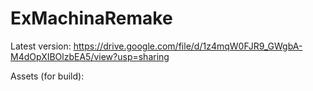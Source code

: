 # ExMachinaRemake

Latest version:
https://drive.google.com/file/d/1z4mqW0FJR9_GWgbA-M4dOpXIBOlzbEA5/view?usp=sharing

Assets (for build):
